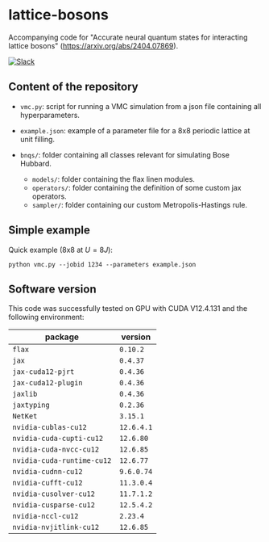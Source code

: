# lattice-bosons
Accompanying code for "Accurate neural quantum states for interacting lattice bosons" (https://arxiv.org/abs/2404.07869).

[![Slack](https://img.shields.io/badge/slack-chat-green.svg)](https://join.slack.com/t/mlquantum/shared_invite/zt-19wibmfdv-LLRI6i43wrLev6oQX0OfOw)


## Content of the repository

- `vmc.py`: script for running a VMC simulation from a json file containing all hyperparameters.
- `example.json`: example of a parameter file for a 8x8 periodic lattice at unit filling.

- `bnqs/`: folder containing all classes relevant for simulating Bose Hubbard.
    - `models/`: folder containing the flax linen modules.
    - `operators/`: folder containing the definition of some custom jax operators.
    - `sampler/`: folder containing our custom Metropolis-Hastings rule.

## Simple example

Quick example (8x8 at $U=8J$):

`python vmc.py --jobid 1234 --parameters example.json`

## Software version

This code was successfully tested on GPU with CUDA V12.4.131 and the following environment:

| package | version |
| --- | --- |
| `flax` | `0.10.2` |
| `jax` | `0.4.37` |
| `jax-cuda12-pjrt` | `0.4.36` |
| `jax-cuda12-plugin` | `0.4.36` |
| `jaxlib` | `0.4.36` |
| `jaxtyping` | `0.2.36` |
| `NetKet` | `3.15.1` |
| `nvidia-cublas-cu12` | `12.6.4.1` |
| `nvidia-cuda-cupti-cu12` | `12.6.80` |
| `nvidia-cuda-nvcc-cu12` | `12.6.85` |
| `nvidia-cuda-runtime-cu12` | `12.6.77` |
| `nvidia-cudnn-cu12` | `9.6.0.74` |
| `nvidia-cufft-cu12` | `11.3.0.4` |
| `nvidia-cusolver-cu12` | `11.7.1.2` |
| `nvidia-cusparse-cu12` | `12.5.4.2` |
| `nvidia-nccl-cu12` | `2.23.4` |
| `nvidia-nvjitlink-cu12` | `12.6.85` |
